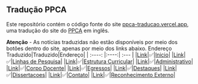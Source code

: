 ## Tradução PPCA

Este repositório contém o código fonte do site [ppca-traducao.vercel.app](https://ppca-traducao.vercel.app/en_US.html), uma tradução do site do [PPCA](https://ppca.unb.br) em inglês.

**Atenção** - As notícias traduzidas não estão disponíveis por meio dos botões dentro do site, apenas por meio dos links abaixo.
Endereço Traduzido|Traduzido|Endereço|
| :----: |:----:| :--- |
|[Link](https://ppca-traducao.vercel.app/)|✅|[Inicio](https://ppca.unb.br/)|
|[Link](https://ppca-traducao.vercel.app/linhas-de-pesquisa)|✅|[Linhas de Pesquisa](https://ppca.unb.br/index.php?option=com_content&view=article&id=428&Itemid=103)|
|[Link](https://ppca-traducao.vercel.app/estrutura-curricular)|✅|[Estrutura Curricular](https://ppca.unb.br/index.php?option=com_content&view=article&id=431&Itemid=104)|
|[Link](https://ppca-traducao.vercel.app/pessoas/administrativo)|✅|[Administrativo](https://ppca.unb.br/index.php?option=com_content&view=article&id=457&Itemid=432)|
|[Link](https://ppca-traducao.vercel.app/pessoas/corpo-docente)|✅|[Corpo Docente](https://ppca.unb.br/index.php?option=com_content&view=article&id=442&Itemid=275)|
|[Link](https://ppca-traducao.vercel.app/pessoas/egressos)|✅|[Egressos](https://ppca.unb.br/index.php?option=com_content&view=article&id=461&Itemid=435)|
|[Link](https://ppca-traducao.vercel.app/destaques)|✅|[Destaques](https://ppca.unb.br/index.php?option=com_content&view=category&id=116&Itemid=341)|
|[Link](https://ppca-traducao.vercel.app/dissertacoes)|✅|[Dissertacoes](https://ppca.unb.br/index.php?option=com_content&view=article&id=458&Itemid=397)|
|[Link](https://ppca-traducao.vercel.app/contato)|✅|[Contato](https://ppca.unb.br/index.php?option=com_content&view=article&id=432&Itemid=342)|
|[Link](https://ppca-traducao.vercel.app/reconhecimento-externo)|✅|[Reconhecimento Externo](https://ppca.unb.br/index.php?option=com_content&view=article&id=473&Itemid=441)|


